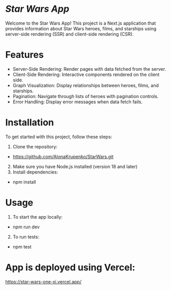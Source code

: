 # _Star Wars App_

Welcome to the Star Wars App! This project is a Next.js application that provides information about Star Wars heroes, films, and starships using server-side rendering (SSR) and client-side rendering (CSR).

# Features

- Server-Side Rendering: Render pages with data fetched from the server.
- Client-Side Rendering: Interactive components rendered on the client side.
- Graph Visualization: Display relationships between heroes, films, and starships.
- Pagination: Navigate through lists of heroes with pagination controls.
- Error Handling: Display error messages when data fetch fails.

# Installation

To get started with this project, follow these steps:

1. Clone the repository:

- https://github.com/AlonaKrupenko/StarWars.git

2. Make sure you have Node.js installed (version 18 and later)
3. Install dependencies:

- npm install

# Usage

1. To start the app locally:

- npm run dev

2. To run tests:

- npm test

# App is deployed using Vercel:

https://star-wars-one-xi.vercel.app/

